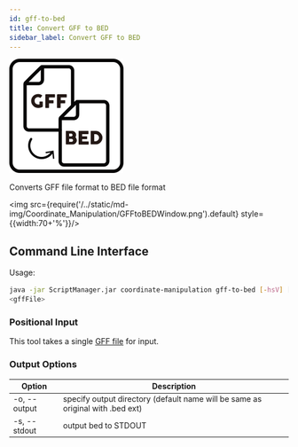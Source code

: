 ```yaml
---
id: gff-to-bed
title: Convert GFF to BED
sidebar_label: Convert GFF to BED
---
```


![gff-to-bed](/../static/icons/Coordinate_Manipulation/GFFtoBED_square.svg)

Converts GFF file format to BED file format

<img src={require('/../static/md-img/Coordinate_Manipulation/GFFtoBEDWindow.png').default} style={{width:70+'%'}}/>


## Command Line Interface

Usage:
```bash
java -jar ScriptManager.jar coordinate-manipulation gff-to-bed [-hsV] [-o=<output>]
<gffFile>
```


### Positional Input

This tool takes a single [GFF file][gff-format] for input.


### Output Options

| Option | Description |
| ------ | ----------- |
| -o, --output | specify output directory (default name will be same as original with .bed ext) |
| -s, --stdout | output bed to STDOUT |



[bed-format]:/docs/Guides/References/file-formats#bed
[gff-format]:/docs/Guides/References/file-formats#gff
